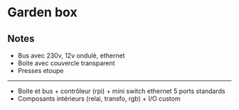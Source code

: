 # Garden box

## Notes

 - Bus avec 230v, 12v ondulé, ethernet
 - Boite avec couvercle transparent
 - Presses etoupe
---
 - Boite et bus + contrôleur (rpi) + mini switch ethernet 5 ports standards
 - Composants intérieurs (relai, transfo, rgb) + I/O custom
